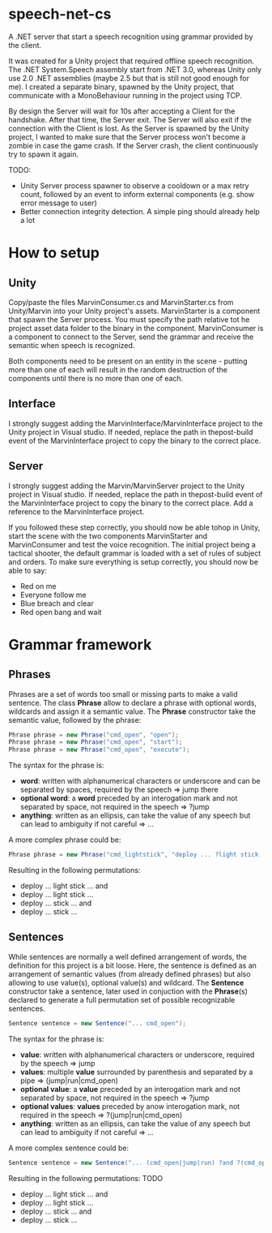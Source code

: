 # speech-net-cs
A .NET server that start a speech recognition using grammar provided by the client.

It was created for a Unity project that required offline speech recognition.
The .NET System.Speech assembly start from .NET 3.0, whereas Unity only use 2.0 .NET assemblies (maybe 2.5 but that is still not good enough for me).
I created a separate binary, spawned by the Unity project, that communicate with a MonoBehaviour running in the project using TCP.

By design the Server will wait for 10s after accepting a Client for the handshake. After that time, the Server exit.
The Server will also exit if the connection with the Client is lost.
As the Server is spawned by the Unity project, I wanted to make sure that the Server process won't become a zombie in case the game crash.
If the Server crash, the client continuously try to spawn it again.

TODO:
- Unity Server process spawner to observe a cooldown or a max retry count, followed by an event to inform external components (e.g. show error message to user)
- Better connection integrity detection. A simple ping should already help a lot

# How to setup

## Unity
Copy/paste the files MarvinConsumer.cs and MarvinStarter.cs from Unity/Marvin into your Unity project's assets.
MarvinStarter is a component that spawn the Server process. You must specify the path relative tot he project asset data folder to the binary in the component.
MarvinConsumer is a component to connect to the Server, send the grammar and receive the semantic when speech is recognized.

Both components need to be present on an entity in the scene - putting more than one of each will result in the random destruction of the components until there is no more than one of each.

## Interface
I strongly suggest adding the MarvinInterface/MarvinInterface project to the Unity project in Visual studio.
If needed, replace the path in thepost-build event of the MarvinInterface project to copy the binary to the correct place.

## Server
I strongly suggest adding the Marvin/MarvinServer project to the Unity project in Visual studio.
If needed, replace the path in thepost-build event of the MarvinInterface project to copy the binary to the correct place.
Add a reference to the MarvinInterface project.

If you followed these step correctly, you should now be able tohop in Unity, start the scene with the two components MarvinStarter and MarvinConsumer and test the voice recognition.
The initial project being a tactical shooter, the default grammar is loaded with a set of rules of subject and orders.
To make sure everything is setup correctly, you should now be able to say:
- Red on me
- Everyone follow me
- Blue breach and clear
- Red open bang and wait

# Grammar framework

## Phrases

Phrases are a set of words too small or missing parts to make a valid sentence.
The class __Phrase__ allow to declare a phrase with optional words, wildcards and assign it a semantic value.
The __Phrase__ constructor take the semantic value, followed by the phrase:
```C#
Phrase phrase = new Phrase("cmd_open", "open");
Phrase phrase = new Phrase("cmd_open", "start");
Phrase phrase = new Phrase("cmd_open", "execute");
```

The syntax for the phrase is:
- __word__: written with alphanumerical characters or underscore and can be separated by spaces, required by the speech => jump there
- __optional word__: a __word__ preceded by an interogation mark and not separated by space, not required in the speech => ?jump
- __anything__: written as an ellipsis, can take the value of any speech but can lead to ambiguity if not careful => ...

A more complex phrase could be:
```C#
Phrase phrase = new Phrase("cmd_lightstick", "deploy ... ?light stick ... ?and");
```
Resulting in the following permutations:
- deploy ... light stick ... and
- deploy ... light stick ...
- deploy ... stick ... and
- deploy ... stick ...

## Sentences

While sentences are normally a well defined arrangement of words, the definition for this project is a bit loose.
Here, the sentence is defined as an arrangement of semantic values (from already defined phrases) but also allowing to use value(s), optional value(s) and wildcard.
The __Sentence__ constructor take a sentence, later used in conjuction with the __Phrase__(s) declared to generate a full permutation set of possible recognizable sentences.
```C#
Sentence sentence = new Sentence("... cmd_open");
```

The syntax for the phrase is:
- __value__: written with alphanumerical characters or underscore, required by the speech => jump
- __values__: multiple __value__ surrounded by parenthesis and separated by a pipe => (jump|run|cmd_open)
- __optional value__: a __value__ preceded by an interogation mark and not separated by space, not required in the speech => ?jump
- __optional values__: __values__ preceded by anow interogation mark, not required in the speech => ?(jump|run|cmd_open)
- __anything__: written as an ellipsis, can take the value of any speech but can lead to ambiguity if not careful => ...

A more complex sentence could be:
```C#
Sentence sentence = new Sentence("... (cmd_open|jump|run) ?and ?(cmd_open|jump|run)");
```
Resulting in the following permutations: TODO
- deploy ... light stick ... and
- deploy ... light stick ...
- deploy ... stick ... and
- deploy ... stick ...
